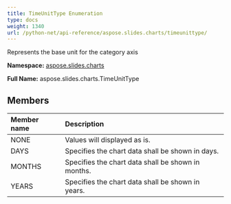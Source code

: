 ```yaml
---
title: TimeUnitType Enumeration
type: docs
weight: 1340
url: /python-net/api-reference/aspose.slides.charts/timeunittype/
---
```


Represents the base unit for the category axis

**Namespace:** [aspose.slides.charts](/slides/python-net/api-reference/aspose.slides.charts/)

**Full Name:** aspose.slides.charts.TimeUnitType



## **Members**
|**Member name**|**Description**|
| :- | :- |
|NONE|Values will displayed as is.|
|DAYS|Specifies the chart data shall be shown in days.|
|MONTHS|Specifies the chart data shall be shown in months.|
|YEARS|Specifies the chart data shall be shown in years.|
